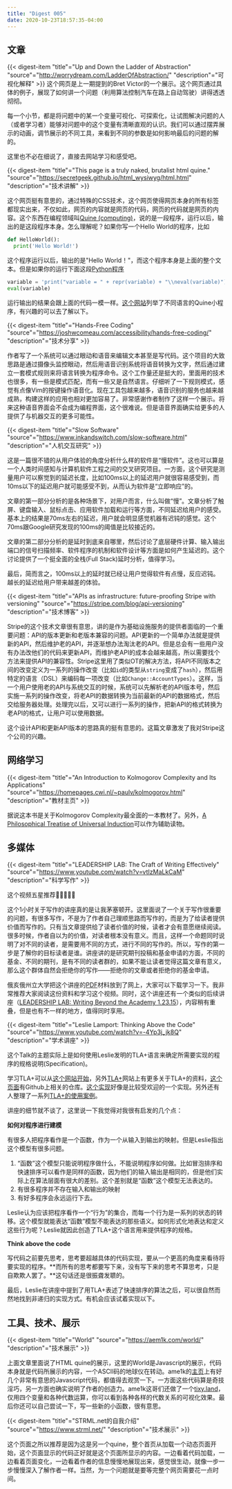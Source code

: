 ```yaml
---
title: "Digest 005"
date: 2020-10-23T18:57:35-04:00
---
```


## 文章

{{< digest-item "title"="Up and Down the Ladder of Abstraction" "source"="http://worrydream.com/LadderOfAbstraction/" "description"="可视化解释" >}}
这个网页是上一期提到的Bret Victor的一个展示。这个网页通过具体的例子，展现了如何讲一个问题（利用算法控制汽车在路上自动驾驶）讲得透透彻彻。

每一个小节，都是将问题中的某一个变量可视化、可探索化，让试图解决问题的人（或者学习者）能够对问题中的这个变量有清晰直观的认识。我们可以通过摆弄展示的动画，调节展示的不同工具，来看到不同的参数是如何影响最后的问题的解的。

这里也不必在细说了，直接去网站学习和感受吧。

{{< digest-item "title"="This page is a truly naked, brutalist html quine." "source"="https://secretgeek.github.io/html_wysiwyg/html.html" "description"="技术讲解" >}}

这个网页挺有意思的，通过特殊的CSS技术，这个网页使得网页本身的所有标签都现实出来，不仅如此，网页的内容就是网页的代码，网页的代码就是网页的内容。这个东西在编程领域叫[Quine (computing)](https://en.wikipedia.org/wiki/Quine_(computing))，说的是一段程序，运行以后，输出的是这段程序本身。怎么理解呢？如果你写一个Hello World的程序，比如

```python
def HelloWorld():
  print('Hello World!')
```
这个程序运行以后，输出的是"Hello World！"，而这个程序本身是上面的整个文本。但是如果你的运行下面这段[Python程序](https://towardsdatascience.com/how-to-write-your-first-quine-program-947f2b7e4a6f)

```python
variable = 'print("variable = " + repr(variable) + "\\neval(variable)")'
eval(variable)
```

运行输出的结果会跟上面的代码一模一样。[这个网站](https://cs.lmu.edu/~ray/notes/quineprograms/)列举了不同语言的Quine小程序，有兴趣的可以去了解以下。


{{< digest-item "title"="Hands-Free Coding" "source"="https://joshwcomeau.com/accessibility/hands-free-coding/" "description"="技术分享" >}}

作者写了一个系统可以通过眼动和语音来编辑文本甚至是写代码。这个项目的大致思路是通过摄像头监控眼动，然后用语音识别系统将语音转换为文字，然后通过建立一套模式规则来将语言转换为程序命令。这个工作量还是挺大的，里面用的技术也很多，有一些是模式匹配，而有一些又是自然语言。仔细听了一下规则模式，感觉有点像Vim的按键操作语音化。现在工具包越来越多，语音识别的服务也越来越成熟，构建这样的应用也相对更加容易了。非常感谢作者制作了这样一个展示。将来这种语音界面会不会成为编程界面，这个很难说。但是语音界面确实给更多的人提供了与机器交互的更多可能性。

{{< digest-item "title"="Slow Software" "source"="https://www.inkandswitch.com/slow-software.html" "description"="人机交互研究" >}}

这是一篇很不错的从用户体验的角度分析什么样的软件是“慢软件”。这也可以算是一个人类时间感知与计算机软件工程之间的交叉研究项目。一方面，这个研究是测量用户可以察觉到的延迟长度，比如100ms以上的延迟用户就很容易感受到，而10ms以下的延迟用户就可能感受不到，从而认为软件是“立即响应”的。

文章的第一部分分析的是各种场景下，对用户而言，什么叫做“慢”。文章分析了触屏、键盘输入、鼠标点击、应用软件加载和运行等方面，不同延迟给用户的感受。基本上的结果是70ms左右的延迟，用户就会明显感觉机器有迟钝的感觉。这个70ms跟Google研究发现的100ms的阈值是比较接近的。

文章的第二部分分析的是延时到底来自哪里，然后讨论了底层硬件计算、输入输出端口的信号扫描频率、软件程序的机制和软件设计等方面是如何产生延迟的。这个讨论提供了一个挺全面的全栈(Full Stack)延时分析，值得学习。

最后，简而言之，100ms以上的延时就已经让用户觉得软件有点慢，反应迟钝。越长的延迟给用户带来越差的体验。

{{< digest-item "title"="APIs as infrastructure: future-proofing Stripe with versioning" "source"="https://stripe.com/blog/api-versioning" "description"="技术博客" >}}

Stripe的这个技术文章很有意思，讲的是作为基础设施服务的提供者面临的一个重要问题：API的版本更新和老版本兼容的问题。API更新的一个简单办法就是提供新的API，然后维护老的API，并逐渐想办法淘汰老的API。但是总会有一些用户没有办法改他们的代码来更新API，而维护老API的成本会越来越高，所以需要找个方法来提供API的兼容性。Stripe这里用了类似OT的解决方法，将API不同版本之间的改变定义为一系列的操作改变（比如`id`的类型从`string`变成了`hash`），然后用特定的语言（DSL）来编码每一项改变（比如`Change::AccountTypes`）。这样，当一个用户使用老的API与系统交互的时候，系统可以先解析老的API版本号，然后实施一系列的操作改变，将老API的数据转换为当前最新的API的数据格式，然后交给服务器处理。处理完以后，又可以进行一系列的操作，把新API的格式转换为老API的格式，让用户可以使用数据。

这个设计API和更新API版本的思路真的挺有意思的。这篇文章激发了我对Stripe这个公司的兴趣。

## 网络学习

{{< digest-item "title"="An Introduction to Kolmogorov Complexity and Its Applications" "source"="https://homepages.cwi.nl/~paulv/kolmogorov.html" "description"="教材主页" >}}

据说这本书是关于Kolmogorov Complexity最全面的一本教材了。另外，[A Philosophical Treatise of Universal Induction](https://www.mdpi.com/1099-4300/13/6/1076)可以作为辅助读物。

## 多媒体

{{< digest-item "title"="LEADERSHIP LAB: The Craft of Writing Effectively" "source"="https://www.youtube.com/watch?v=vtIzMaLkCaM" "description"="科学写作" >}}

这个视频五星推荐🌟🌟🌟🌟🌟

这个1小时关于写作的讲座真的是让我茅塞顿开。这里面说了一个关于写作很重要的问题，有很多写作，不是为了作者自己理顺思路而写作的，而是为了给读者提供价值而写作的。只有当文章提供给了读者价值的时候，读者才会有意愿继续阅读。很多时候，作者自以为的价值，对读者根本没有意义。而且，这样一个命题同时说明了对不同的读者，是需要用不同的方式，进行不同的写作的。所以，写作的第一步是了解你的目标读者是谁。讲座讲的是研究期刊投稿和基金申请的方面，不同的基金、不同的期刊，是有不同的读者群的，如果不能让读者觉得这篇文章有意义，那么这个群体自然会拒绝你的写作——拒绝你的文章或者拒绝你的基金申请。

俄亥俄州立大学把这个讲座的[PDF](https://cpb-us-w2.wpmucdn.com/u.osu.edu/dist/5/7046/files/2014/10/UnivChic_WritingProg-1grt232.pdf)材料放到了网上，大家可以下载学习一下。我非常推荐大家阅读这份资料和学习这个视频。同时，这个讲座还有一个类似的后续讲座（[LEADERSHIP LAB: Writing Beyond the Academy 1.23.15](https://www.youtube.com/watch?v=aFwVf5a3pZM)），内容稍有重叠，但是也有不一样的地方，值得同时享用。


{{< digest-item "title"="Leslie Lamport: Thinking Above the Code" "source"="https://www.youtube.com/watch?v=-4Yp3j_jk8Q" "description"="学术讲座" >}}

这个Talk的主题实际上是如何使用Leslie发明的TLA+语言来确定所需要实现的程序的规格说明(Specification)。

学习TLA+可以从[这个网站开始](https://learntla.com/)，另外[TLA+](https://lamport.azurewebsites.net/tla/tla.html)网站上有更多关于TLA+的资料，[这个页面](https://github.com/tlaplus)有Github上相关的仓库。[这个实现](https://github.com/tlaplus/tlaplus)好像是比较受欢迎的一个实现。另外还有人整理了一系列[TLA+的使用案例](https://github.com/tlaplus/Examples)。

讲座的细节就不谈了，这里说一下我觉得对我很有启发的几个点：

**如何对程序进行建模**

有很多人把程序看作是一个函数，作为一个从输入到输出的映射。但是Leslie指出这个模型有很多问题。
1. “函数”这个模型只能说明程序做什么，不能说明程序如何做。比如冒泡排序和快速排序可以看作是同样的函数，因为他们的输入输出是相同的，但是他们实际上在算法层面有很大的差别。这个差别就是“函数”这个模型无法表达的。
2. 有很多程序并不存在输入和输出的映射
3. 有好多程序会永远运行下去。

Leslie认为应该把程序看作一个“行为”的集合，而每一个行为是一系列的状态的转移。这个模型就能表达“函数”模型不能表达的那些语义。如何形式化地表达和定义这些行为呢？Leslie就因此创造了TLA+这个语言用来提供程序的规格。

**Think above the code**

写代码之前要先思考，思考要超越具体的代码实现，要从一个更高的角度来看待将要实现的程序。**而所有的思考都要写下来，没有写下来的思考不算思考，只是自欺欺人罢了。**这句话还是很振聋发聩的。

最后，Leslie在讲座中提到了用TLA+表述了快速排序的算法之后，可以很自然而然地找到非递归的实现方式。有机会应该试着实现以下。

## 工具、技术、展示

{{< digest-item "title"="World" "source"="https://aem1k.com/world/" "description"="技术展示" >}}

上面文章里面说了HTML quine的展示，这里的World是Javascript的展示，代码本身就是代码所展示的内容，一个ASCII码的地球仪在转动。ame1k的[主页](https://aem1k.com)上有好几个非常有意思的Javascript代码，都值得去观赏一下。一方面这些代码算是奇技淫巧，另一方面也确实说明了作者的创造力。ame1k这哥们还做了一个[tixy.land](https://tixy.land/)，仅用四个变量和各种代数运算，你可以看到各种各样的代数关系的可视化效果。最后你还可以自己尝试一下，写一些新的小函数，很有意思。

{{< digest-item "title"="STRML.net的自我介绍" "source"="https://www.strml.net/" "description"="技术展示" >}}

这个页面之所以推荐是因为这是另一个quine，整个首页从加载一个动态页面开始，这个页面显示的代码正好就是这个页面所显示的内容。一边看着代码加载，一边看着页面变化，一边看着作者的信息慢慢地展现出来，感觉很生动，就像一步一步慢慢深入了解作者一样。当然，为一个问题就是要等完整个网页需要花一点时间。
